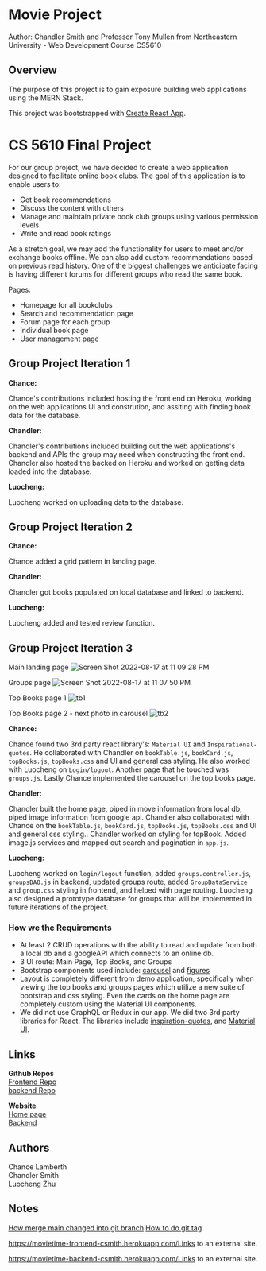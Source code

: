 # Movie Project
Author: Chandler Smith and Professor Tony Mullen from Northeastern University - Web Development Course CS5610

## Overview
The purpose of this project is to gain exposure building web applications using the MERN Stack.

This project was bootstrapped with [Create React App](https://github.com/facebook/create-react-app).


# CS 5610 Final Project

For our group project, we have decided to create a web application designed to facilitate online book clubs. The goal of this application is to enable users to:
- Get book recommendations
- Discuss the content with others
- Manage and maintain private book club groups using various permission levels
- Write and read book ratings

As a stretch goal, we may add the functionality for users to meet and/or exchange books offline. We can also add custom recommendations based on previous read history. One of the biggest challenges we anticipate facing is having different forums for different groups who read the same book.


Pages:
- Homepage for all bookclubs
- Search and recommendation page
- Forum page for each group
- Individual book page
- User management page

## Group Project Iteration 1
**Chance:**

Chance's contributions included hosting the front end on Heroku, working on
the web applications UI and constrution, and assiting with finding book data for
the database. 

**Chandler:**

Chandler's contributions included building out the web applications's backend and APIs the group may need when constructing the front end. Chandler also hosted the backed on Heroku and worked on getting data loaded into the database.

**Luocheng:**

Luocheng worked on uploading data to the database.

## Group Project Iteration 2
**Chance:**

Chance added a grid pattern in landing page.

**Chandler:**

Chandler got books populated on local database and linked to backend.

**Luocheng:**

Luocheng added and tested review function.



## Group Project Iteration 3
Main landing page
![Screen Shot 2022-08-17 at 11 09 28 PM](https://media.github.ccs.neu.edu/user/8362/files/b89fa3fe-fca7-40c7-9a05-ef8540340aee)

Groups page
![Screen Shot 2022-08-17 at 11 07 50 PM](https://media.github.ccs.neu.edu/user/8362/files/216b9573-45ea-4fe1-943a-31a9ef19e9ab)

Top Books page 1
![tb1](https://media.github.ccs.neu.edu/user/8362/files/899443ec-0a52-4f81-bc19-7aa1525ddf76)

Top Books page 2 - next photo in carousel
![tb2](https://media.github.ccs.neu.edu/user/8362/files/38a871eb-279b-4a37-837c-d07d5fe0ab58)

**Chance:** 

Chance found two 3rd party react library's: `Material UI` and `Inspirational-quotes`. He collaborated with Chandler on `bookTable.js`, `bookCard.js`, `topBooks.js`, `topBooks.css` and UI and general css styling. 
He also worked with Luocheng on `Login/logout`. Another page that he touched was `groups.js`. Lastly Chance implemented the carousel on the top books page. 

**Chandler:** 

Chandler built the home page, piped in move information from local db, piped image information from google api. Chandler also collaborated 
with Chance on the `bookTable.js`, `bookCard.js`, `topBooks.js`, `topBooks.css` and UI and general css styling.. Chandler worked on styling for topBook. Added image.js services and mapped out search and
pagination in `app.js`.  


**Luocheng:** 

Luocheng worked on `login/logout` function, added `groups.controller.js`, `groupsDAO.js` in backend, updated groups route, added `GroupDataService` and `group.css` styling in frontend, and helped with page routing.
Luocheng also designed a prototype database for groups that will be implemented in future iterations of the project. 


### How we the Requirements
- At least 2 CRUD operations with the ability to read and update from both a local db and a googleAPI which connects to an online db.
- 3 UI route: Main Page, Top Books, and Groups
- Bootstrap components used include: [carousel](https://react-bootstrap.github.io/components/carousel/) and [figures](https://react-bootstrap.github.io/components/figures/)
- Layout is completely different from demo application, specifically when viewing the top books and groups pages which utilize a new suite of bootstrap and css styling. Even the cards on the home page are completely custom using the Material UI components.
- We did not use GraphQL or Redux in our app. We did two 3rd party libraries for React. The libraries include [inspiration-quotes](https://vinitshahdeo.github.io/inspirational-quotes/), and [Material UI](https://mui.com/material-ui/getting-started/overview/).

## Links
**Github Repos**\
[Frontend Repo](https://github.ccs.neu.edu/NEU-CS5610-SU22/book-club-frontend)\
[backend Repo](https://github.ccs.neu.edu/NEU-CS5610-SU22/book-club-backend)

**Website**\
[Home page](https://cs5610-webdev-final.herokuapp.com)\
[Backend](https://book-club-backend-tour.herokuapp.com/)


## Authors
Chance Lamberth\
Chandler Smith\
Luocheng Zhu


## Notes
[How merge main changed into git branch](https://stackoverflow.com/questions/20101994/how-to-git-pull-from-master-into-the-development-branch)
[How to do git tag](https://stackoverflow.com/questions/37594459/fatal-failed-to-resolve-head-as-a-valid-ref#comment99121098_37850950)


https://movietime-frontend-csmith.herokuapp.com/Links to an external site.

https://movietime-backend-csmith.herokuapp.com/Links to an external site.





